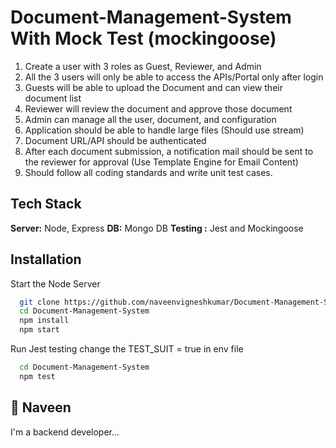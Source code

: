 
# Document-Management-System With Mock Test (mockingoose)


1. Create a user with 3 roles as Guest, Reviewer, and Admin
2. All the 3 users will only be able to access the APIs/Portal only after login
3. Guests will be able to upload the Document and can view their document list
4. Reviewer will review the document and approve those document
5. Admin can manage all the user, document, and configuration
6. Application should be able to handle large files (Should use stream)
7. Document URL/API should be authenticated
8. After each document submission, a notification mail should be sent to the reviewer for approval (Use Template Engine for Email Content)
9. Should follow all coding standards and write unit test cases.






## Tech Stack


**Server:** Node, Express
**DB:** Mongo DB
**Testing :** Jest and Mockingoose


## Installation

Start the Node Server

```bash
  git clone https://github.com/naveenvigneshkumar/Document-Management-System.git 
  cd Document-Management-System
  npm install
  npm start
```

   Run Jest testing 
change the TEST_SUIT = true in env file
```bash
  cd Document-Management-System
  npm test
``` 
## 🚀 Naveen 
I'm a backend developer...

